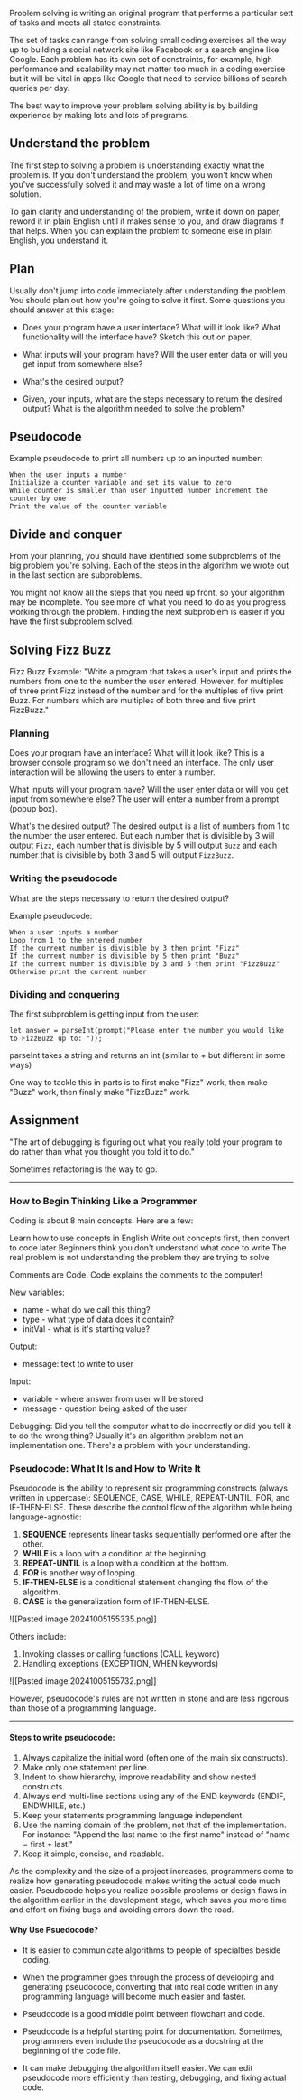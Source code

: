 Problem solving is writing an original program that performs a particular sett of tasks and meets all stated constraints.

The set of tasks can range from solving small coding exercises all the way up to building a social network site like Facebook or a search engine like Google. Each problem has its own set of constraints, for example, high performance and scalability may not matter too much in a coding exercise but it will be vital in apps like Google that need to service billions of search queries per day.

The best way to improve your problem solving ability is by building experience by making lots and lots of programs.

## Understand the problem

The first step to solving a problem is understanding exactly what the problem is. If you don't understand the problem, you won't know when you've successfully solved it and may waste a lot of time on a wrong solution.

To gain clarity and understanding of the problem, write it down on paper, reword it in plain English until it makes sense to you, and draw diagrams if that helps. When you can explain the problem to someone else in plain English, you understand it.

## Plan

Usually don't jump into code immediately after understanding the problem. You should plan out how you're going to solve it first. Some questions you should answer at this stage:

- Does your program have a user interface? What will it look like? What functionality will the interface have? Sketch this out on paper.

- What inputs will your program have? Will the user enter data or will you get input from somewhere else?

- What's the desired output?

- Given, your inputs, what are the steps necessary to return the desired output? What is the algorithm needed to solve the problem?

## Pseudocode

Example pseudocode to print all numbers up to an inputted number:

```
When the user inputs a number
Initialize a counter variable and set its value to zero
While counter is smaller than user inputted number increment the counter by one
Print the value of the counter variable
```

## Divide and conquer

From your planning, you should have identified some subproblems of the big problem you're solving. Each of the steps in the algorithm we wrote out in the last section are subproblems.

You might not know all the steps that you need up front, so your algorithm may be incomplete. You see more of what you need to do as you progress working through the problem. Finding the next subproblem is easier if you have the first subproblem solved.

## Solving Fizz Buzz

Fizz Buzz Example: "Write a program that takes a user’s input and prints the numbers from one to the number the user entered. However, for multiples of three print Fizz instead of the number and for the multiples of five print Buzz. For numbers which are multiples of both three and five print FizzBuzz."

### Planning
Does your program have an interface? What will it look like? This is a browser console program so we don't need an interface. The only user interaction will be allowing the users to enter a number.

What inputs will your program have? Will the user enter data or will you get input from somewhere else? The user will enter a number from a prompt (popup box).

What's the desired output? The desired output is a list of numbers from 1 to the number the user entered. But each number that is divisible by 3 will output `Fizz`, each number that is divisible by 5 will output `Buzz` and each number that is divisible by both 3 and 5 will output `FizzBuzz`.

### Writing the pseudocode

What are the steps necessary to return the desired output?

Example pseudocode:

```
When a user inputs a number
Loop from 1 to the entered number
If the current number is divisible by 3 then print "Fizz"
If the current number is divisible by 5 then print "Buzz"
If the current number is divisible by 3 and 5 then print "FizzBuzz"
Otherwise print the current number
```

### Dividing and conquering

The first subproblem is getting input from the user:

```
let answer = parseInt(prompt("Please enter the number you would like to FizzBuzz up to: "));
```

parseInt takes a string and returns an int (similar to + but different in some ways)

One way to tackle this in parts is to first make "Fizz" work, then make "Buzz" work, then finally make "FizzBuzz" work.

## Assignment

"The art of debugging is figuring out what you really told your program to do rather than what you thought you told it to do."

Sometimes refactoring is the way to go.

---------------------------
### How to Begin Thinking Like a Programmer

Coding is about 8 main concepts. Here are a few:

Learn how to use concepts in English
Write out concepts first, then convert to code later
Beginners think you don't understand what code to write
The real problem is not understanding the problem they are trying to solve

Comments are Code. Code explains the comments to the computer!

New variables:
- name - what do we call this thing?
- type - what type of data does it contain?
- initVal - what is it's starting value?

Output:
- message: text to write to user

Input:
- variable - where answer from user will be stored
- message - question being asked of the user

Debugging: Did you tell the computer what to do incorrectly or did you tell it to do the wrong thing? Usually it's an algorithm problem not an implementation one. There's a problem with your understanding.

### Pseudocode: What It Is and How to Write It

Pseudocode is the ability to represent six programming constructs (always written in uppercase): SEQUENCE, CASE, WHILE, REPEAT-UNTIL, FOR, and IF-THEN-ELSE. These describe the control flow of the algorithm while being language-agnostic:

1) **SEQUENCE** represents linear tasks sequentially performed one after the other.
2) **WHILE** is a loop with a condition at the beginning.
3) **REPEAT-UNTIL** is a loop with a condition at the bottom.
4) **FOR** is another way of looping.
5) **IF-THEN-ELSE** is a conditional statement changing the flow of the algorithm.
6) **CASE** is the generalization form of IF-THEN-ELSE.

![[Pasted image 20241005155335.png]]

Others include:

1) Invoking classes or calling functions (CALL keyword)
2) Handling exceptions (EXCEPTION, WHEN keywords)

![[Pasted image 20241005155732.png]]

However, pseudocode's rules are not written in stone and are less rigorous than those of a programming language. 

----------------------------
#### Steps to write pseudocode:

1) Always capitalize the initial word (often one of the main six constructs).
2) Make only one statement per line.
3) Indent to show hierarchy, improve readability and show nested constructs.
4) Always end multi-line sections using any of the END keywords (ENDIF, ENDWHILE, etc.)
5) Keep your statements programming language independent.
6) Use the naming domain of the problem, not that of the implementation. For instance: "Append the last name to the first name" instead of "name = first + last."
7) Keep it simple, concise, and readable.

As the complexity and the size of a project increases, programmers come to realize how generating pseudocode makes writing the actual code much easier. Pseudocode helps you realize possible problems or design flaws in the algorithm earlier in the development stage, which saves you more time and effort on fixing bugs and avoiding errors down the road.

#### Why Use Psuedocode?

- It is easier to communicate algorithms to people of specialties beside coding.

- When the programmer goes through the process of developing and generating pseudocode, converting that into real code written in any programming language will become much easier and faster.

- Pseudocode is a good middle point between flowchart and code.

- Pseudocode is a helpful starting point for documentation. Sometimes, programmers even include the pseudocode as a docstring at the beginning of the code file.

- It can make debugging the algorithm itself easier. We can edit pseudocode more efficiently than testing, debugging, and fixing actual code.

